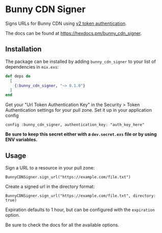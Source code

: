 # Bunny CDN Signer

Signs URLs for Bunny CDN using [v2 token
authentication](https://support.bunny.net/hc/en-us/articles/360016055099-How-to-sign-URLs-for-BunnyCDN-Token-Authentication).

The docs can be found at <https://hexdocs.pm/bunny_cdn_signer>.

## Installation

The package can be installed by adding `bunny_cdn_signer` to your list of dependencies in `mix.exs`:

```elixir
def deps do
  [
    {:bunny_cdn_signer, "~> 0.1.0"}
  ]
end
```

Get your "Url Token Authentication Key" in the Security > Token Authentication
settings for your pull zone. Set it up in your application config

```
config :bunny_cdn_signer, authentication_key: "auth_key_here"
```

**Be sure to keep this secret either with a `dev.secret.exs` file or by using ENV
variables.**

## Usage

Sign a URL to a resource in your pull zone:

```
BunnyCDNSigner.sign_url("https://example.com/file.txt")
```

Create a signed url in the directory format:

```
BunnyCDNSigner.sign_url("https://example.com/file.txt", directory: true)
```

Expiration defaults to 1 hour, but can be configured with the `expiration` option.

Be sure to check the docs for all the available options.
